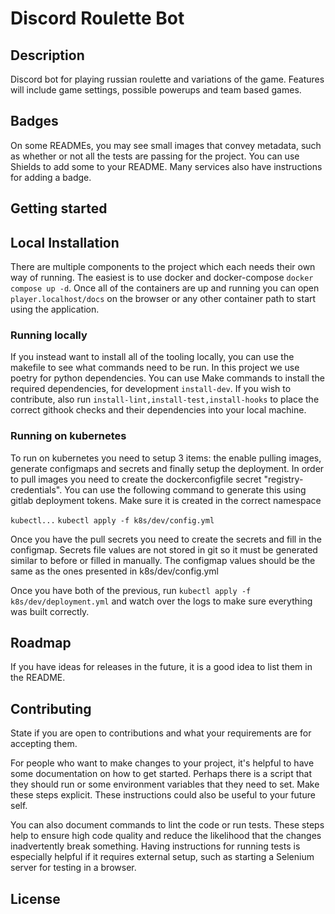 # Discord Roulette Bot

## Description
Discord bot for playing russian roulette and variations of the game. Features will include game settings, possible powerups and team based games.

## Badges
On some READMEs, you may see small images that convey metadata, such as whether or not all the tests are passing for the project. You can use Shields to add some to your README. Many services also have instructions for adding a badge.

## Getting started

## Local Installation
There are multiple components to the project which each needs their own way of running. The easiest is to use docker and docker-compose `docker compose up -d`. Once all of the containers are up and running you can open `player.localhost/docs` on the browser or any other container path to start using the application.

### Running locally
If you instead want to install all of the tooling locally, you can use the makefile to see what commands need to be run. In this project we use poetry for python dependencies. You can use Make commands to install the required dependencies, for development `install-dev`. If you wish to contribute, also run `install-lint,install-test,install-hooks` to place the correct githook checks and their dependencies into your local machine.

### Running on kubernetes
To run on kubernetes you need to setup 3 items: the enable pulling images, generate configmaps and secrets and finally setup the deployment. In order to pull images you need to create the dockerconfigfile secret "registry-credentials". You can use the following command to generate this using gitlab deployment tokens. Make sure it is created in the correct namespace

`kubectl...`
`kubectl apply -f k8s/dev/config.yml`

Once you have the pull secrets you need to create the secrets and fill in the configmap. Secrets file values are not stored in git so it must be generated similar to before or filled in manually. The configmap values should be the same as the ones presented in k8s/dev/config.yml

Once you have both of the previous, run `kubectl apply -f k8s/dev/deployment.yml` and watch over the logs to make sure everything was built correctly.

## Roadmap
If you have ideas for releases in the future, it is a good idea to list them in the README.

## Contributing
State if you are open to contributions and what your requirements are for accepting them.

For people who want to make changes to your project, it's helpful to have some documentation on how to get started. Perhaps there is a script that they should run or some environment variables that they need to set. Make these steps explicit. These instructions could also be useful to your future self.

You can also document commands to lint the code or run tests. These steps help to ensure high code quality and reduce the likelihood that the changes inadvertently break something. Having instructions for running tests is especially helpful if it requires external setup, such as starting a Selenium server for testing in a browser.

## License
